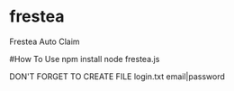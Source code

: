 # frestea
Frestea Auto Claim

#How To Use
npm install
node frestea.js

DON'T FORGET TO CREATE FILE login.txt
email|password
